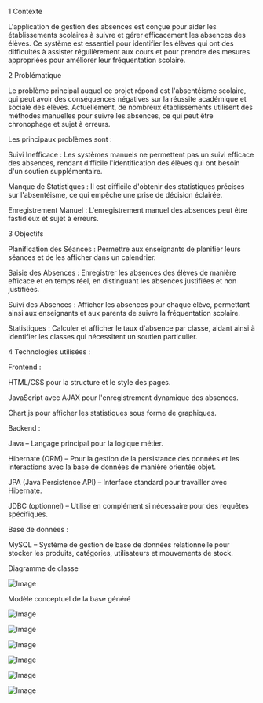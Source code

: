 1 Contexte

L'application de gestion des absences est conçue pour aider les établissements scolaires à suivre et gérer efficacement les absences des élèves. Ce système est essentiel pour identifier les élèves qui ont des difficultés à assister régulièrement aux cours et pour prendre des mesures appropriées pour améliorer leur fréquentation scolaire.

2 Problématique

Le problème principal auquel ce projet répond est l'absentéisme scolaire, qui peut avoir des conséquences négatives sur la réussite académique et sociale des élèves. Actuellement, de nombreux établissements utilisent des méthodes manuelles pour suivre les absences, ce qui peut être chronophage et sujet à erreurs.

Les principaux problèmes sont :

Suivi Inefficace : Les systèmes manuels ne permettent pas un suivi efficace des absences, rendant difficile l'identification des élèves qui ont besoin d'un soutien supplémentaire.

Manque de Statistiques : Il est difficile d'obtenir des statistiques précises sur l'absentéisme, ce qui empêche une prise de décision éclairée.

Enregistrement Manuel : L'enregistrement manuel des absences peut être fastidieux et sujet à erreurs.

3 Objectifs

Planification des Séances : Permettre aux enseignants de planifier leurs séances et de les afficher dans un calendrier.

Saisie des Absences : Enregistrer les absences des élèves de manière efficace et en temps réel, en distinguant les absences justifiées et non justifiées.

Suivi des Absences : Afficher les absences pour chaque élève, permettant ainsi aux enseignants et aux parents de suivre la fréquentation scolaire.

Statistiques : Calculer et afficher le taux d'absence par classe, aidant ainsi à identifier les classes qui nécessitent un soutien particulier.

4 Technologies utilisées :

 Frontend :
 
HTML/CSS pour la structure et le style des pages.

JavaScript avec AJAX pour l'enregistrement dynamique des absences.

Chart.js pour afficher les statistiques sous forme de graphiques.

Backend :

Java – Langage principal pour la logique métier.

Hibernate (ORM) – Pour la gestion de la persistance des données et les interactions avec la base de données de manière orientée objet.

JPA (Java Persistence API) – Interface standard pour travailler avec Hibernate.

JDBC (optionnel) – Utilisé en complément si nécessaire pour des requêtes spécifiques.

Base de données :

MySQL – Système de gestion de base de données relationnelle pour stocker les produits, catégories, utilisateurs et mouvements de stock.

Diagramme de classe 

![Image](https://github.com/user-attachments/assets/f392fa6f-eb79-49f7-b0b3-6efed0035c83)

Modèle conceptuel de la base généré

![Image](https://github.com/user-attachments/assets/31aeaf3d-96ee-4c41-a96b-3642ba47c1b7)

![Image](https://github.com/user-attachments/assets/02b03a9b-7900-45ac-9b54-abf0e2ea762a)

![Image](https://github.com/user-attachments/assets/bf898ca6-372e-4fd3-ae3c-dce822ed25c2)

![Image](https://github.com/user-attachments/assets/c8fab49e-335c-4d31-93ed-6bc7a5ad8dd3)

![Image](https://github.com/user-attachments/assets/563bdec7-6986-4d5d-a62b-c7d636eabb01)

![Image](https://github.com/user-attachments/assets/a2609e98-96b8-4988-934d-4e84a3f3c191)



